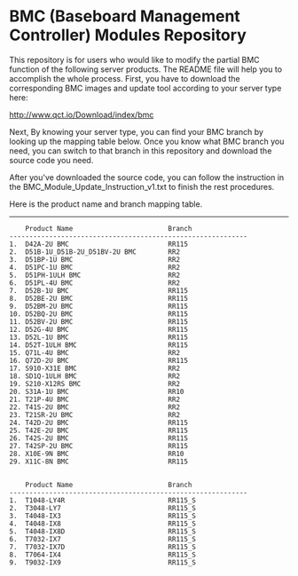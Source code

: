 # BMC (Baseboard Management Controller) Modules Repository

This repository is for users who would like to modify the partial BMC function of the following server products.  The README file will help you to accomplish the whole process.
First, you have to download the corresponding BMC images and update tool according to your server type here:

http://www.qct.io/Download/index/bmc

Next, By knowing your server type, you can find your BMC branch by looking up the mapping table below. 
Once you know what BMC branch you need, you can switch to that branch in this repository and download the source code you need.

After you've downloaded the source code, you can follow the instruction in the BMC_Module_Update_Instruction_v1.txt to finish the rest procedures. 

Here is the product name and branch mapping table.

---

    	Product Name                        Branch
    ------------------------------------------------------------
	1.	D42A-2U BMC                         RR115	
	2.	D51B-1U_D51B-2U_D51BV-2U BMC        RR2		
	3.	D51BP-1U BMC                        RR2		
	4.	D51PC-1U BMC                        RR2		
	5.	D51PH-1ULH BMC                      RR2		
	6.	D51PL-4U BMC                        RR2		
	7.	D52B-1U BMC                         RR115	
	8.	D52BE-2U BMC                        RR115	
	9.	D52BM-2U BMC                        RR115	
	10.	D52BQ-2U BMC                        RR115	
	11.	D52BV-2U BMC                        RR115	
	12.	D52G-4U BMC                         RR115	
	13.	D52L-1U BMC                         RR115	
	14.	D52T-1ULH BMC                       RR115	
	15.	Q71L-4U BMC                         RR2		
	16.	Q72D-2U BMC                         RR115	
	17.	S910-X31E BMC                       RR2		
	18.	SD1Q-1ULH BMC                       RR2		
	19.	S210-X12RS BMC                      RR2		
	20.	S31A-1U BMC                         RR10	
	21.	T21P-4U BMC                         RR2		
	22.	T41S-2U BMC                         RR2		
	23.	T21SR-2U BMC                        RR2		
	24.	T42D-2U BMC                         RR115	
	25.	T42E-2U BMC                         RR115	
	26.	T42S-2U BMC                         RR115	
	27.	T42SP-2U BMC                        RR115	
	28.	X10E-9N BMC                         RR10	
	29.	X11C-8N BMC                         RR115	


    	Product Name                        Branch
    ------------------------------------------------------------
	1.	T1048-LY4R                          RR115_S
	2.	T3048-LY7                           RR115_S
	3.	T4048-IX3                           RR115_S
	4.	T4048-IX8                           RR115_S
	5.	T4048-IX8D                          RR115_S
	6.	T7032-IX7                           RR115_S
	7.	T7032-IX7D                          RR115_S
	8.	T7064-IX4                           RR115_S
	9.	T9032-IX9                           RR115_S			

